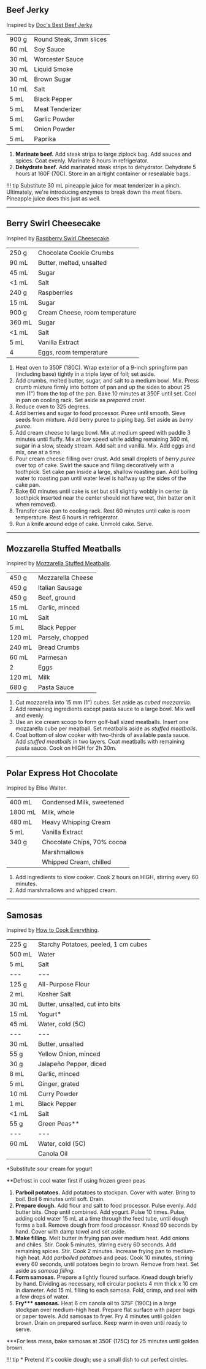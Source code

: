 
## Beef Jerky

Inspired by [Doc's Best Beef Jerky](https://www.allrecipes.com/recipe/142948/docs-best-beef-jerky/).

|||
|:--|:--|
| 900 g | Round Steak, 3mm slices
| 60 mL | Soy Sauce
| 30 mL | Worcester Sauce
| 30 mL | Liquid Smoke
| 30 mL | Brown Sugar
| 10 mL | Salt
| 5 mL  | Black Pepper
| 5 mL  | Meat Tenderizer
| 5 mL  | Garlic Powder
| 5 mL  | Onion Powder
| 5 mL  | Paprika


1. **Marinate beef.** Add steak strips to large ziplock bag. Add sauces and spices. Coat evenly. Marinate 8 hours in refrigerator.
2. **Dehydrate beef.** Add marinated steak strips to dehydrator. Dehydrate 5 hours at 160F (70C). Store in an airtight container or resealable bags.

!!! tip
    Substitute 30 mL pineapple juice for meat tenderizer in a pinch. Ultimately, we're introducing enzymes to break down the meat fibers. Pineapple juice does this just as well.


---

## Berry Swirl Cheesecake

Inspired by [Raspberry Swirl Cheesecake](https://smittenkitchen.com/2014/08/raspberry-swirl-cheesecake/).

|||
|:--|:--|
| 250 g  | Chocolate Cookie Crumbs
| 90 mL  | Butter, melted, unsalted
| 45 mL  | Sugar
| <1 mL  | Salt
| 240 g  | Raspberries
| 15 mL  | Sugar
| 900 g  | Cream Cheese, room temperature
| 360 mL | Sugar
| <1 mL  | Salt
| 5 mL   | Vanilla Extract
| 4      | Eggs, room temperature

1. Heat oven to 350F (180C). Wrap exterior of a 9-inch springform pan (including base) tightly in a triple layer of foil; set aside.
2. Add crumbs, melted butter, sugar, and salt to a medium bowl. Mix. Press crumb mixture firmly into bottom of pan and up the sides to about 25 mm (1") from the top of the pan. Bake 10 minutes at 350F until set. Cool in pan on cooling rack. Set aside as *prepared crust*.
3. Reduce oven to 325 degrees.
4. Add berries and sugar to food processor. Puree until smooth. Sieve seeds from mixture. Add berry puree to piping bag. Set aside as *berry puree*.
5. Add cream cheese to large bowl. Mix at medium speed with paddle 3 minutes until fluffy. Mix at low speed while adding remaining 360 mL sugar in a slow, steady stream. Add salt and vanilla. Mix. Add eggs and mix, one at a time.
6. Pour cream cheese filling over crust. Add small droplets of *berry puree* over top of cake. Swirl the sauce and filling decoratively with a toothpick. Set cake pan inside a large, shallow roasting pan. Add boiling water to roasting pan until water level is halfway up the sides of the cake pan.
7. Bake 60 minutes until cake is set but still slightly wobbly in center (a toothpick inserted near the center should not have wet, thin batter on it when removed).
8. Transfer cake pan to cooling rack. Rest 60 minutes until cake is room temperature. Rest 6 hours in refrigerator.
9. Run a knife around edge of cake. Unmold cake. Serve.


---

## Mozzarella Stuffed Meatballs

Inspired by [Mozzarella Stuffed Meatballs](https://www.reddit.com/r/GifRecipes/comments/dfeca6/mozzarella_stuffed_meatballs/).

|||
|:--|:--|
| 450 g  | Mozzarella Cheese
| 450 g  | Italian Sausage
| 450 g  | Beef, ground
| 15 mL  | Garlic, minced
| 10 mL  | Salt
| 5 mL   | Black Pepper
| 120 mL | Parsely, chopped
| 240 mL | Bread Crumbs
| 60 mL  | Parmesan
| 2      | Eggs
| 120 mL | Milk
| 680 g  | Pasta Sauce

1. Cut mozzarella into 15 mm (1") cubes. Set aside as *cubed mozzarella*.
2. Add remaining ingredients except pasta sauce to a large bowl. Mix well and evenly.
3. Use an ice cream scoop to form golf-ball sized meatballs. Insert one mozzarella cube per meatball. Set meatballs aside as *stuffed meatballs*.
4. Coat bottom of slow cooker with two-thirds of available pasta sauce. Add *stuffed meatballs* in two layers. Coat meatballs with remaining pasta sauce. Cook on HIGH for 2h 30m.


---

## Polar Express Hot Chocolate

Inspired by Elise Walter.

|||
|:--|:--|
| 400 mL  | Condensed Milk, sweetened
| 1800 mL | Milk, whole
| 480 mL  | Heavy Whipping Cream
| 5 mL    | Vanilla Extract
| 340 g   | Chocolate Chips, 70% cocoa
|         | Marshmallows
|         | Whipped Cream, chilled

1. Add ingredients to slow cooker. Cook 2 hours on HIGH, stirring every 60 minutes.
2. Add marshmallows and whipped cream.


---

## Samosas

Inspired by [How to Cook Everything](https://www.amazon.com/How-Cook-Everything-Recipes-Anniversary/dp/0764578650).

|||
|:--|:--|
| 225 g  | Starchy Potatoes, peeled, 1 cm cubes
| 500 mL | Water
| 5 mL   | Salt
|---|---
| 125 g  | All-Purpose Flour
| 2 mL   | Kosher Salt
| 30 mL  | Butter, unsalted, cut into bits
| 15 mL  | Yogurt*
| 45 mL  | Water, cold (5C)
|---|---
| 30 mL  | Butter, unsalted
| 55 g   | Yellow Onion, minced
| 30 g   | Jalapeño Pepper, diced
| 8 mL   | Garlic, minced
| 5 mL   | Ginger, grated
| 10 mL  | Curry Powder
| 1 mL   | Black Pepper
| <1 mL  | Salt
| 55 g   | Green Peas**
|---|---
| 60 mL  | Water, cold (5C)
|        | Canola Oil

*Substitute sour cream for yogurt

**Defrost in cool water first if using frozen green peas

1. **Parboil potatoes.** Add potatoes to stockpan. Cover with water. Bring to boil. Boil 6 minutes until soft. Drain.
2. **Prepare dough.** Add flour and salt to food processor. Pulse evenly. Add butter bits. Chop until combined. Add yogurt. Pulse 10 times. Pulse, adding cold water 15 mL at a time through the feed tube, until dough forms a ball. Remove dough from food processor. Knead 60 seconds by hand. Cover with damp towel and set aside.
3. **Make filling.** Melt butter in frying pan over medium heat. Add onions and chiles. Stir. Cook 5 minutes, stirring every 60 seconds. Add remaining spices. Stir. Cook 2 minutes. Increase frying pan to medium-high heat. Add *parboiled potatoes* and peas. Cook 10 minutes, stirring every 60 seconds, until potatoes begin to brown. Remove from heat. Set aside as *samosa filling.*
4. **Form samosas.** Prepare a lightly floured surface. Knead dough briefly by hand. Dividing as necessary, roll circular pockets 4 mm thick x 10 cm in diameter. Add 15 mL filling to each samosa. Fold, crimp, and seal with a few drops of water.
5. **Fry\*\*\* samosas.** Heat 6 cm canola oil to 375F (190C) in a large stockpan over medium-high heat. Prepare flat surface with paper bags or paper towels. Add samosas to fryer. Fry 4 minutes until golden brown. Drain on prepared surface. Keep warm in oven until ready to serve.

***For less mess, bake samosas at 350F (175C) for 25 minutes until golden brown.

!!! tip
    * Pretend it's cookie dough; use a small dish to cut perfect circles.
